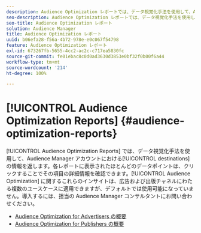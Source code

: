 ```yaml
---
description: Audience Optimization レポートでは、データ視覚化手法を使用して、Audience Manager アカウントにおける宛先の情報を返します。各レポートに表示されたほとんどのデータポイントは、クリックすることでその項目の詳細情報を確認できます。オーディエンスの最適化に関するこれらのインサイトは、広告および出版チャネルにわたる複数のユースケースに適用できますが、デフォルトでは使用可能になっていません。導入するには、担当の Audience Manager コンサルタントにお問い合わせください。
seo-description: Audience Optimization レポートでは、データ視覚化手法を使用して、Audience Manager アカウントにおける宛先の情報を返します。各レポートに表示されたほとんどのデータポイントは、クリックすることでその項目の詳細情報を確認できます。オーディエンスの最適化に関するこれらのインサイトは、広告および出版チャネルにわたる複数のユースケースに適用できますが、デフォルトでは使用可能になっていません。導入するには、担当の Audience Manager コンサルタントにお問い合わせください。
seo-title: Audience Optimization レポート
solution: Audience Manager
title: Audience Optimization レポート
uuid: b06efa28-f56a-4b72-978e-e0c067f54798
feature: Audience Optimization レポート
exl-id: 673267fb-5655-4cc2-ac2c-c717ea5830fc
source-git-commit: fe01ebac8c0d0ad3630d3853e0bf32f0b00f6a44
workflow-type: tm+mt
source-wordcount: '214'
ht-degree: 100%

---
```


# [!UICONTROL Audience Optimization Reports] {#audience-optimization-reports}

[!UICONTROL Audience Optimization Reports] では、データ視覚化手法を使用して、Audience Manager アカウントにおける[!UICONTROL destinations]の情報を返します。各レポートに表示されたほとんどのデータポイントは、クリックすることでその項目の詳細情報を確認できます。[!UICONTROL Audience Optimization] に関するこれらのインサイトは、広告および出版チャネルにわたる複数のユースケースに適用できますが、デフォルトでは使用可能になっていません。導入するには、担当の Audience Manager コンサルタントにお問い合わせください。

+ [Audience Optimization for Advertisers の概要](aor-advertisers/aor-advertisers.md)
+ [Audience Optimization for Publishers の概要](aor-publishers/aor-publishers.md)
